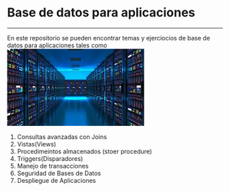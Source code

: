 # Base de datos para aplicaciones 
---
En este repositorio se pueden encontrar temas y ejerciocios de base de datos para aplicaciones tales como
!['Imagen Base de Datos']( ./Imagenes/th.jpg )
1. Consultas avanzadas con Joins
2. Vistas(Views)
3. Procedimeintos almacenados (stoer procedure)
4. Triggers(Disparadores)
5. Manejo de transacciones
6. Seguridad de Bases de Datos
7. Despliegue de Aplicaciones